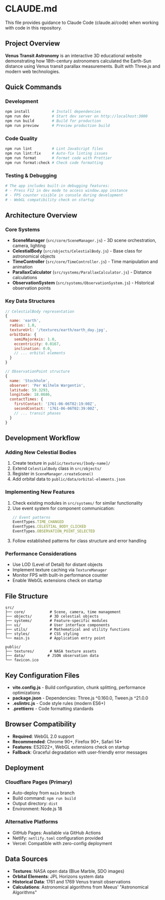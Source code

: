 # CLAUDE.md

This file provides guidance to Claude Code (claude.ai/code) when working with code in this repository.

## Project Overview

**Venus Transit Astronomy** is an interactive 3D educational website demonstrating how 18th-century astronomers calculated the Earth-Sun distance using Venus transit parallax measurements. Built with Three.js and modern web technologies.

## Quick Commands

### Development
```bash
npm install          # Install dependencies
npm run dev          # Start dev server on http://localhost:3000
npm run build        # Build for production
npm run preview      # Preview production build
```

### Code Quality
```bash
npm run lint         # Lint JavaScript files
npm run lint:fix     # Auto-fix linting issues
npm run format       # Format code with Prettier
npm run format:check # Check code formatting
```

### Testing & Debugging
```bash
# The app includes built-in debugging features:
# - Press F12 in dev mode to access window.app instance
# - FPS counter visible in console during development
# - WebGL compatibility check on startup
```

## Architecture Overview

### Core Systems
- **SceneManager** (`src/core/SceneManager.js`) - 3D scene orchestration, camera, lighting
- **CelestialBody** (`src/objects/CelestialBody.js`) - Base class for astronomical objects
- **TimeController** (`src/core/TimeController.js`) - Time manipulation and animation
- **ParallaxCalculator** (`src/systems/ParallaxCalculator.js`) - Distance calculations
- **ObservationSystem** (`src/systems/ObservationSystem.js`) - Historical observation points

### Key Data Structures
```javascript
// CelestialBody representation
{
  name: 'earth',
  radius: 1.0,
  textureUrl: '/textures/earth/earth_day.jpg',
  orbitData: {
    semiMajorAxis: 1.0,
    eccentricity: 0.0167,
    inclination: 0.0,
    // ... orbital elements
  }
}

// ObservationPoint structure
{
  name: 'Stockholm',
  observer: 'Per Wilhelm Wargentin',
  latitude: 59.3293,
  longitude: 18.0686,
  contactTimes: {
    firstContact: '1761-06-06T02:19:00Z',
    secondContact: '1761-06-06T02:39:00Z',
    // ... transit phases
  }
}
```

## Development Workflow

### Adding New Celestial Bodies
1. Create texture in `public/textures/[body-name]/`
2. Extend `CelestialBody` class in `src/objects/`
3. Register in `SceneManager.createScene()`
4. Add orbital data to `public/data/orbital-elements.json`

### Implementing New Features
1. Check existing modules in `src/systems/` for similar functionality
2. Use event system for component communication:
   ```javascript
   // Event patterns
   EventTypes.TIME_CHANGED
   EventTypes.CELESTIAL_BODY_CLICKED
   EventTypes.OBSERVATION_POINT_SELECTED
   ```
3. Follow established patterns for class structure and error handling

### Performance Considerations
- Use LOD (Level of Detail) for distant objects
- Implement texture caching via `TextureManager`
- Monitor FPS with built-in performance counter
- Enable WebGL extensions check on startup

## File Structure

```
src/
├── core/           # Scene, camera, time management
├── objects/        # 3D celestial objects
├── systems/        # Feature-specific modules
├── ui/             # User interface components
├── utils/          # Mathematical and utility functions
├── styles/         # CSS styling
└── main.js         # Application entry point

public/
├── textures/       # NASA texture assets
├── data/          # JSON observation data
└── favicon.ico
```

## Key Configuration Files

- **vite.config.js** - Build configuration, chunk splitting, performance optimizations
- **package.json** - Dependencies: Three.js ^0.160.0, Tween.js ^21.0.0
- **.eslintrc.js** - Code style rules (modern ES6+)
- **.prettierrc** - Code formatting standards

## Browser Compatibility

- **Required**: WebGL 2.0 support
- **Recommended**: Chrome 90+, Firefox 90+, Safari 14+
- **Features**: ES2022+, WebGL extensions check on startup
- **Fallback**: Graceful degradation with user-friendly error messages

## Deployment

### Cloudflare Pages (Primary)
- Auto-deploy from `main` branch
- Build command: `npm run build`
- Output directory: `dist`
- Environment: Node.js 18

### Alternative Platforms
- GitHub Pages: Available via GitHub Actions
- Netlify: `netlify.toml` configuration provided
- Vercel: Compatible with zero-config deployment

## Data Sources

- **Textures**: NASA open data (Blue Marble, SDO images)
- **Orbital Elements**: JPL Horizons system data
- **Historical Data**: 1761 and 1769 Venus transit observations
- **Calculations**: Astronomical algorithms from Meeus' "Astronomical Algorithms"